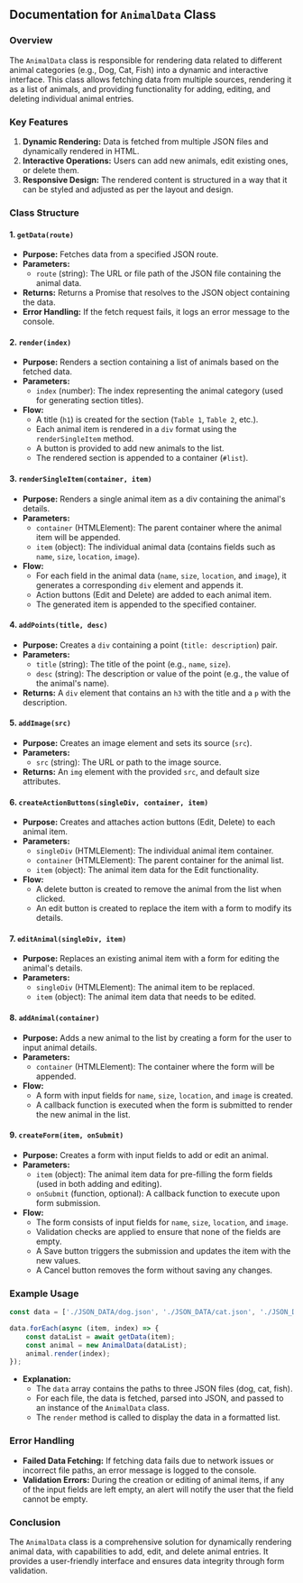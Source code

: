 ## Documentation for `AnimalData` Class

### Overview
The `AnimalData` class is responsible for rendering data related to different animal categories (e.g., Dog, Cat, Fish) into a dynamic and interactive interface. This class allows fetching data from multiple sources, rendering it as a list of animals, and providing functionality for adding, editing, and deleting individual animal entries.

### Key Features
1. **Dynamic Rendering:** Data is fetched from multiple JSON files and dynamically rendered in HTML.
2. **Interactive Operations:** Users can add new animals, edit existing ones, or delete them.
3. **Responsive Design:** The rendered content is structured in a way that it can be styled and adjusted as per the layout and design.

### Class Structure

#### 1. **`getData(route)`**
   - **Purpose:** Fetches data from a specified JSON route.
   - **Parameters:**
     - `route` (string): The URL or file path of the JSON file containing the animal data.
   - **Returns:** Returns a Promise that resolves to the JSON object containing the data.
   - **Error Handling:** If the fetch request fails, it logs an error message to the console.
   
#### 2. **`render(index)`**
   - **Purpose:** Renders a section containing a list of animals based on the fetched data.
   - **Parameters:**
     - `index` (number): The index representing the animal category (used for generating section titles).
   - **Flow:**
     - A title (`h1`) is created for the section (`Table 1`, `Table 2`, etc.).
     - Each animal item is rendered in a `div` format using the `renderSingleItem` method.
     - A button is provided to add new animals to the list.
     - The rendered section is appended to a container (`#list`).

#### 3. **`renderSingleItem(container, item)`**
   - **Purpose:** Renders a single animal item as a div containing the animal's details.
   - **Parameters:**
     - `container` (HTMLElement): The parent container where the animal item will be appended.
     - `item` (object): The individual animal data (contains fields such as `name`, `size`, `location`, `image`).
   - **Flow:**
     - For each field in the animal data (`name`, `size`, `location`, and `image`), it generates a corresponding `div` element and appends it.
     - Action buttons (Edit and Delete) are added to each animal item.
     - The generated item is appended to the specified container.

#### 4. **`addPoints(title, desc)`**
   - **Purpose:** Creates a `div` containing a point (`title: description`) pair.
   - **Parameters:**
     - `title` (string): The title of the point (e.g., `name`, `size`).
     - `desc` (string): The description or value of the point (e.g., the value of the animal's name).
   - **Returns:** A `div` element that contains an `h3` with the title and a `p` with the description.

#### 5. **`addImage(src)`**
   - **Purpose:** Creates an image element and sets its source (`src`).
   - **Parameters:**
     - `src` (string): The URL or path to the image source.
   - **Returns:** An `img` element with the provided `src`, and default size attributes.

#### 6. **`createActionButtons(singleDiv, container, item)`**
   - **Purpose:** Creates and attaches action buttons (Edit, Delete) to each animal item.
   - **Parameters:**
     - `singleDiv` (HTMLElement): The individual animal item container.
     - `container` (HTMLElement): The parent container for the animal list.
     - `item` (object): The animal item data for the Edit functionality.
   - **Flow:**
     - A delete button is created to remove the animal from the list when clicked.
     - An edit button is created to replace the item with a form to modify its details.

#### 7. **`editAnimal(singleDiv, item)`**
   - **Purpose:** Replaces an existing animal item with a form for editing the animal's details.
   - **Parameters:**
     - `singleDiv` (HTMLElement): The animal item to be replaced.
     - `item` (object): The animal item data that needs to be edited.

#### 8. **`addAnimal(container)`**
   - **Purpose:** Adds a new animal to the list by creating a form for the user to input animal details.
   - **Parameters:**
     - `container` (HTMLElement): The container where the form will be appended.
   - **Flow:**
     - A form with input fields for `name`, `size`, `location`, and `image` is created.
     - A callback function is executed when the form is submitted to render the new animal in the list.

#### 9. **`createForm(item, onSubmit)`**
   - **Purpose:** Creates a form with input fields to add or edit an animal.
   - **Parameters:**
     - `item` (object): The animal item data for pre-filling the form fields (used in both adding and editing).
     - `onSubmit` (function, optional): A callback function to execute upon form submission.
   - **Flow:**
     - The form consists of input fields for `name`, `size`, `location`, and `image`.
     - Validation checks are applied to ensure that none of the fields are empty.
     - A Save button triggers the submission and updates the item with the new values.
     - A Cancel button removes the form without saving any changes.

### Example Usage

```javascript
const data = ['./JSON_DATA/dog.json', './JSON_DATA/cat.json', './JSON_DATA/fish.json'];

data.forEach(async (item, index) => {
    const dataList = await getData(item);
    const animal = new AnimalData(dataList);
    animal.render(index);
});
```

- **Explanation:**
  - The `data` array contains the paths to three JSON files (dog, cat, fish).
  - For each file, the data is fetched, parsed into JSON, and passed to an instance of the `AnimalData` class.
  - The `render` method is called to display the data in a formatted list.

### Error Handling

- **Failed Data Fetching:** If fetching data fails due to network issues or incorrect file paths, an error message is logged to the console.
- **Validation Errors:** During the creation or editing of animal items, if any of the input fields are left empty, an alert will notify the user that the field cannot be empty.

### Conclusion

The `AnimalData` class is a comprehensive solution for dynamically rendering animal data, with capabilities to add, edit, and delete animal entries. It provides a user-friendly interface and ensures data integrity through form validation.
